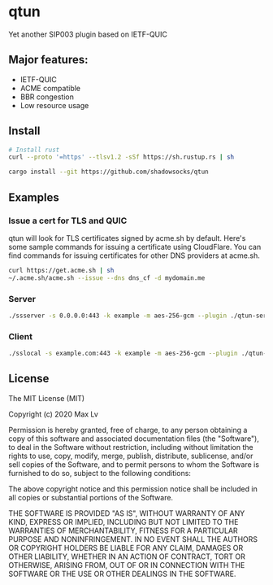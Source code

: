 # qtun

Yet another SIP003 plugin based on IETF-QUIC

## Major features:

* IETF-QUIC
* ACME compatible
* BBR congestion
* Low resource usage

## Install

```bash
# Install rust
curl --proto '=https' --tlsv1.2 -sSf https://sh.rustup.rs | sh

cargo install --git https://github.com/shadowsocks/qtun
```

## Examples

### Issue a cert for TLS and QUIC

qtun will look for TLS certificates signed by acme.sh by default. Here's some sample commands for issuing a certificate using CloudFlare. You can find commands for issuing certificates for other DNS providers at acme.sh.

```bash
curl https://get.acme.sh | sh
~/.acme.sh/acme.sh --issue --dns dns_cf -d mydomain.me
```

### Server

```bash
./ssserver -s 0.0.0.0:443 -k example -m aes-256-gcm --plugin ./qtun-server --plugin-opts "acme_host=example.com"
```

### Client

```bash
./sslocal -s example.com:443 -k example -m aes-256-gcm --plugin ./qtun-client --plugin-opts "host=example.com"
```

## License

The MIT License (MIT)

Copyright (c) 2020 Max Lv

Permission is hereby granted, free of charge, to any person obtaining a copy of this software and associated
documentation files (the "Software"), to deal in the Software without restriction, including without limitation the
rights to use, copy, modify, merge, publish, distribute, sublicense, and/or sell copies of the Software, and to
permit persons to whom the Software is furnished to do so, subject to the following conditions:

The above copyright notice and this permission notice shall be included in all copies or substantial portions of the
Software.

THE SOFTWARE IS PROVIDED "AS IS", WITHOUT WARRANTY OF ANY KIND, EXPRESS OR IMPLIED, INCLUDING BUT NOT LIMITED TO THE
WARRANTIES OF MERCHANTABILITY, FITNESS FOR A PARTICULAR PURPOSE AND NONINFRINGEMENT. IN NO EVENT SHALL THE AUTHORS
OR COPYRIGHT HOLDERS BE LIABLE FOR ANY CLAIM, DAMAGES OR OTHER LIABILITY, WHETHER IN AN ACTION OF CONTRACT, TORT OR
OTHERWISE, ARISING FROM, OUT OF OR IN CONNECTION WITH THE SOFTWARE OR THE USE OR OTHER DEALINGS IN THE SOFTWARE.
